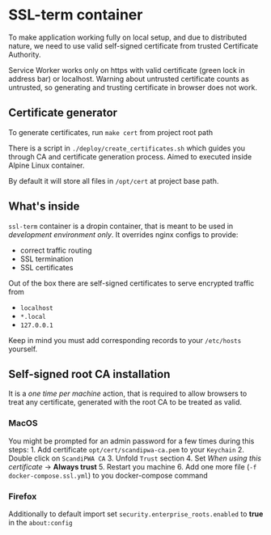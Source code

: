 # SSL-term container

To make application working fully on local setup, and due to distributed nature, we need to use valid self-signed certificate from trusted Certificate Authority.

Service Worker works only on https with valid certificate (green lock in address bar) or localhost.
Warning about untrusted certificate counts as untrusted, so generating and trusting certificate in browser does not work.

## Certificate generator

To generate certificates, run `make cert` from project root path

There is a script in `./deploy/create_certificates.sh` which guides you through CA and certificate generation process. Aimed to executed inside Alpine Linux container.

By default it will store all files in `/opt/cert` at project base path.

## What's inside

`ssl-term` container is a dropin container, that is meant to be used in _development environment only_.
It overrides nginx configs to provide:

-   correct traffic routing
-   SSL termination
-   SSL certificates

Out of the box there are self-signed certificates to serve encrypted traffic from 

-   `localhost`
-   `*.local`
-   `127.0.0.1`

Keep in mind you must add corresponding records to your `/etc/hosts` yourself.

## Self-signed root CA installation

 It is a _one time per machine_ action, that is required to allow browsers to treat any certificate, generated with 
 the root CA to be treated as valid.

### MacOS

You might be prompted for an admin password for a few times during this steps: 
1\. Add certificate `opt/cert/scandipwa-ca.pem` to your `Keychain`
2\. Double click on `ScandiPWA CA`
3\. Unfold `Trust` section
4\. Set _When using this certificate_ -> **Always trust**
5\. Restart you machine
6\. Add one more file (`-f docker-compose.ssl.yml`) to you docker-compose command

### Firefox

Additionally to default import set `security.enterprise_roots.enabled` to **true** in the `about:config` 
